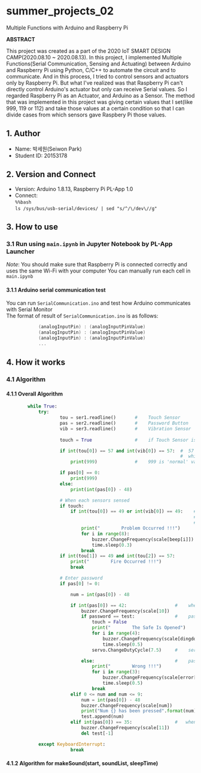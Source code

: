 # summer_projects_02
Multiple Functions with Arduino and Raspberry Pi

**ABSTRACT**

This project was created as a part of the 2020 IoT SMART DESIGN CAMP(2020.08.10 ~ 2020.08.13). In this project, I implemented Multiple Functions(Serial Communication, Sensing and Actuating) between Arduino and Raspberry Pi using Python, C/C++ to automate the circuit and to communicate. And in this process, I tried to control sensors and actuators only by Raspberry Pi. But what I've realized was that Raspberry Pi can't directly control Arduino's actuator but only can receive Serial values. So I regarded Raspberry Pi as an Actuator, and Arduino as a Sensor. The method that was implemented in this project was giving certain values that I set(like 999, 119 or 112) and take those values at a certain condition so that I can divide cases from which sensors gave Raspbery Pi those values.


## 1. Author   
* Name: 박세원(Seiwon Park)
* Student ID: 20153178

## 2. Version and Connect   
* Version: Arduino 1.8.13, Raspberry Pi PL-App 1.0
* Connect:   
            <code>%%bash</code>   
            <code>ls /sys/bus/usb-serial/devices/ | sed "s/^/\\/dev\\//g"</code>                 
    
## 3. How to use   
### 3.1 Run using <code>main.ipynb</code> in Jupyter Notebook by PL-App Launcher
_Note_: You should make sure that Raspberry Pi is connected correctly and uses the same Wi-Fi with your computer
You can manually run each cell in <code>main.ipynb</code>

#### 3.1.1 Arduino serial communication test   
You can run <code>SerialCommunication.ino</code> and test how Arduino communicates with Serial Monitor   
The format of result of <code>SerialCommunication.ino</code> is as follows:   
```c   
            (analogInputPin) : (analogInputPinValue)   
            (analogInputPin) : (analogInputPinValue)   
            (analogInputPin) : (analogInputPinValue)   
            ...   
```

## 4. How it works   
### 4.1 Algorithm   
#### 4.1.1 Overall Algorithm   
```python
        while True:   
            try:
                    tou = ser1.readline()       #    Touch Sensor
                    pas = ser2.readline()       #    Password Button
                    vib = ser3.readline()       #    Vibration Sensor
                    
                    touch = True                #    if Touch Sensor is on, initialize it by True

                    if int(tou[0]) == 57 and int(vib[0]) == 57:  #  57 is the value that I set in Arduino 
                                                                 #  which means 'normal'
                        print(999)              #    999 is 'normal' value that I set in Raspberry Pi

                    if pas[0] == 0:          
                        print(999)
                    else:
                        print(int(pas[0]) - 48)

                    # When each sensors sensed
                    if touch:
                        if int(tou[0]) == 49 or int(vib[0]) == 49:    # 49 is the value that I set in Arduino
                                                                      # which means 'problem occured'
                                                                      # regardless of the value, buzzer actuates automatically
                            print("        Problem Occurred !!!")
                            for i in range(8):
                                buzzer.ChangeFrequency(scale[beep[i]])
                                time.sleep(0.3)
                            break
                    if int(tou[1]) == 49 and int(tou[2]) == 57:
                        print("        Fire Occurred !!!")
                        break

                    # Enter password        
                    if pas[0] != 0:

                        num = int(pas[0]) - 48

                        if int(pas[0]) == 42:                  #    when received '*', terminate input
                            buzzer.ChangeFrequency(scale[10])
                            if password == test:               #    password succeeded
                                touch = False
                                print("        The Safe Is Opened")
                                for i in range(4):
                                    buzzer.ChangeFrequency(scale[dingdong[i]])
                                    time.sleep(0.5)
                                servo.ChangeDutyCycle(7.5)     #    servo rotates by 90 degree

                            else:                              #    password failed
                                print("        Wrong !!!")
                                for i in range(3):
                                    buzzer.ChangeFrequency(scale[error[i]])
                                    time.sleep(0.5)
                                break
                        elif 0 <= num and num <= 9:
                            num = int(pas[0]) - 48
                            buzzer.ChangeFrequency(scale[num])
                            print("Num {} has been pressed".format(num))
                            test.append(num)
                        elif int(pas[0]) == 35:                #   when received '#', delete last input
                            buzzer.ChangeFrequency(scale[11])
                            del test[-1]

            except KeyboardInterrupt:
                        break
```

#### 4.1.2 Algorithm for makeSound(start, soundList, sleepTime)




        
